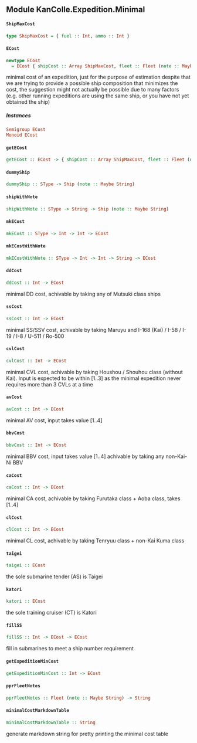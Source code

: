 ## Module KanColle.Expedition.Minimal

#### `ShipMaxCost`

``` purescript
type ShipMaxCost = { fuel :: Int, ammo :: Int }
```

#### `ECost`

``` purescript
newtype ECost
  = ECost { shipCost :: Array ShipMaxCost, fleet :: Fleet (note :: Maybe String) }
```

minimal cost of an expedition, just for the purpose of estimation
despite that we are trying to provide a possible ship composition
that minimizes the cost, the suggestion might not actually be possible
due to many factors (e.g. other running expeditions are using the same ship,
or you have not yet obtained the ship)

##### Instances
``` purescript
Semigroup ECost
Monoid ECost
```

#### `getECost`

``` purescript
getECost :: ECost -> { shipCost :: Array ShipMaxCost, fleet :: Fleet (note :: Maybe String) }
```

#### `dummyShip`

``` purescript
dummyShip :: SType -> Ship (note :: Maybe String)
```

#### `shipWithNote`

``` purescript
shipWithNote :: SType -> String -> Ship (note :: Maybe String)
```

#### `mkECost`

``` purescript
mkECost :: SType -> Int -> Int -> ECost
```

#### `mkECostWithNote`

``` purescript
mkECostWithNote :: SType -> Int -> Int -> String -> ECost
```

#### `ddCost`

``` purescript
ddCost :: Int -> ECost
```

minimal DD cost, achivable by taking any of Mutsuki class ships

#### `ssCost`

``` purescript
ssCost :: Int -> ECost
```

minimal SS/SSV cost, achivable by taking
Maruyu and I-168 (Kai) / I-58 / I-19 / I-8 / U-511 / Ro-500

#### `cvlCost`

``` purescript
cvlCost :: Int -> ECost
```

minimal CVL cost, achivable by taking
Houshou / Shouhou class (without Kai).
Input is expected to be within [1..3]
as the minimal expedition
never requires more than 3 CVLs at a time

#### `avCost`

``` purescript
avCost :: Int -> ECost
```

minimal AV cost, input takes value [1..4]

#### `bbvCost`

``` purescript
bbvCost :: Int -> ECost
```

minimal BBV cost, input takes value [1..4]
achivable by taking any non-Kai-Ni BBV

#### `caCost`

``` purescript
caCost :: Int -> ECost
```

minimal CA cost, achivable by taking
Furutaka class + Aoba class, takes [1..4]

#### `clCost`

``` purescript
clCost :: Int -> ECost
```

minimal CL cost, achivable by taking
Tenryuu class + non-Kai Kuma class

#### `taigei`

``` purescript
taigei :: ECost
```

the sole submarine tender (AS) is Taigei

#### `katori`

``` purescript
katori :: ECost
```

the sole training cruiser (CT) is Katori

#### `fillSS`

``` purescript
fillSS :: Int -> ECost -> ECost
```

fill in submarines to meet a ship number requirement

#### `getExpeditionMinCost`

``` purescript
getExpeditionMinCost :: Int -> ECost
```

#### `pprFleetNotes`

``` purescript
pprFleetNotes :: Fleet (note :: Maybe String) -> String
```

#### `minimalCostMarkdownTable`

``` purescript
minimalCostMarkdownTable :: String
```

generate markdown string for pretty printing the minimal cost table


